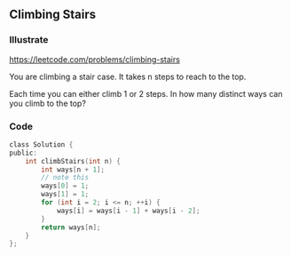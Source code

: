 ## Climbing Stairs
### Illustrate
<https://leetcode.com/problems/climbing-stairs>

You are climbing a stair case. It takes n steps to reach to the top.

Each time you can either climb 1 or 2 steps. In how many distinct ways can you climb to the top?

### Code
```c
class Solution {
public:
    int climbStairs(int n) {
        int ways[n + 1];
        // note this
        ways[0] = 1;
        ways[1] = 1;
        for (int i = 2; i <= n; ++i) {
            ways[i] = ways[i - 1] + ways[i - 2];
        }
        return ways[n];
    }
};
```